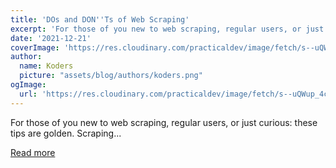 ```yaml
---
title: 'DOs and DON''Ts of Web Scraping'
excerpt: 'For those of you new to web scraping, regular users, or just curious: these tips are golden. Scraping...'
date: '2021-12-21'
coverImage: 'https://res.cloudinary.com/practicaldev/image/fetch/s--uQWup_4c--/c_imagga_scale,f_auto,fl_progressive,h_420,q_auto,w_1000/https://dev-to-uploads.s3.amazonaws.com/uploads/articles/5g6ngbim9jglw7tp762h.png'
author:
  name: Koders
  picture: "assets/blog/authors/koders.png"
ogImage:
  url: 'https://res.cloudinary.com/practicaldev/image/fetch/s--uQWup_4c--/c_imagga_scale,f_auto,fl_progressive,h_420,q_auto,w_1000/https://dev-to-uploads.s3.amazonaws.com/uploads/articles/5g6ngbim9jglw7tp762h.png'
---
```


For those of you new to web scraping, regular users, or just curious: these tips are golden. Scraping...

[Read more](https://dev.to/anderrv/dos-and-donts-of-web-scraping-4lnl)
